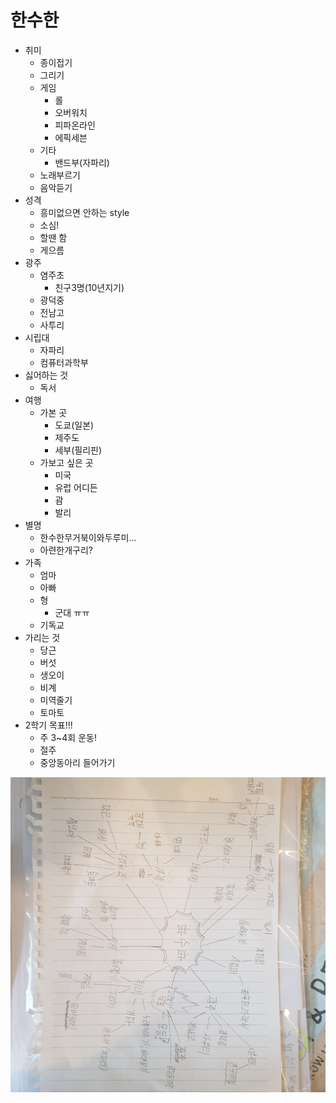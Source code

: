 # 한수한

* 취미 
  * 종이접기
  * 그리기
  * 게임
    * 롤
    * 오버워치
    * 피파온라인
    * 에픽세븐
  * 기타
    * 밴드부(자파리)
  * 노래부르기
  * 음악듣기
* 성격
  * 흥미없으면 안하는 style
  * 소심!
  * 할땐 함
  * 게으름
* 광주
  * 염주초
    * 친구3명(10년지기)
  * 광덕중
  * 전남고
  * 사투리
* 시립대
  * 자파리
  * 컴퓨터과학부
* 싫어하는 것
  * 독서
* 여행
  * 가본 곳
    * 도쿄(일본)
    * 제주도
    * 세부(필리핀)
  * 가보고 싶은 곳
    * 미국
    * 유럽 어디든
    * 괌
    * 발리
* 별명
  * 한수한무거북이와두루미...
  * 아련한개구리?
* 가족
  * 엄마
  * 아빠
  * 형
    * 군대 ㅠㅠ
  * 기독교
* 가리는 것
  * 당근
  * 버섯
  * 생오이
  * 비계
  * 미역줄기
  * 토마토
* 2학기 목표!!!
  * 주 3~4회 운동!
  * 절주
  * 중앙동아리 들어가기
  
![mind](./mind.jpg)
 
  
